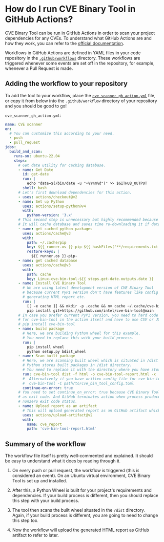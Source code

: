 # How do I run CVE Binary Tool in GitHub Actions?

CVE Binary Tool can be run in GitHub Actions in order to scan your project dependencies for any CVEs. To understand what GitHub Actions are and how they work, you can refer to the [official documentation](https://docs.github.com/en/actions/learn-github-actions/understanding-github-actions).

Workflows in GitHub Actions are defined in YAML files in your code repository in the [`.github/workflows`](https://github.com/intel/cve-bin-tool/tree/main/.github/workflows) directory. These workflows are triggered whenever some events are set off in the repository, for example, whenever a Pull Request is made.

## Adding the workflow to your repository

To add the tool to your workflow, place the [`cve_scanner_gh_action.yml`](https://github.com/intel/cve-bin-tool/blob/main/doc/how_to_guides/cve_scanner_gh_action.yml) file, or copy it from below into the `.github/workflow` directory of your repository and you should be good to go!

`cve_scanner_gh_action.yml`:

```yml
name: CVE scanner
on:
  # You can customize this according to your need.
  - push
  - pull_request
jobs:
  build_and_scan:
    runs-on: ubuntu-22.04
    steps:
      # Get date utility for caching database.
      - name: Get Date
        id: get-date
        run: |
          echo "date=$(/bin/date -u "+%Y%m%d")" >> $GITHUB_OUTPUT
        shell: bash
      # Let's first download dependencies for this action.
      - uses: actions/checkout@v2
      - name: Set up Python
        uses: actions/setup-python@v4
        with:
          python-version: '3.x'
      # This second step is unnecessary but highly recommended because
      # It will cache database and saves time re-downloading it if database isn't stale.
      - name: get cached python packages
        uses: actions/cache@v3
        with:
          path: ~/.cache/pip
          key: ${{ runner.os }}-pip-${{ hashFiles('**/requirements.txt') }}
          restore-keys: |
            ${{ runner.os }}-pip-
      - name: get cached database
        uses: actions/cache@v3
        with:
          path: cache
          key: Linux-cve-bin-tool-${{ steps.get-date.outputs.date }}
      - name: Install CVE Binary Tool
        # We are using latest development version of CVE Binary Tool
        # because current PyPI version don't have features like config file support,
        # generating HTML report etc.
        run: |
          [[ -e cache ]] && mkdir -p .cache && mv cache ~/.cache/cve-bin-tool
          pip install git+https://github.com/intel/cve-bin-tool@main
      # In case you prefer current PyPI version, you need to hard code CLI options
      # for cve-bin-tool in the action itself and have to use CSV or JSON as output format.
      # pip install cve-bin-tool
      - name: build package
        # Here, we are building Python wheel for this example.
        # You need to replace this with your build process.
        run: |
          pip install wheel
          python setup.py bdist_wheel
      - name: Scan built package
        # Here, we are scanning built wheel which is situated in /dist directory
        # Python stores built packages in /dist directory.
        # You need to replace it with the directory where you have stored built package
        run: cve-bin-tool dist -f html -o cve-bin-tool-report.html -x
        #  Alternatively if you have written config file for cve-bin-tool you can use following command
        #  cve-bin-tool -C path/to/cve_bin_tool_config.toml
        continue-on-error: true
      # You need to set continue_on_error: true because CVE Binary Tool sets number of cves
      # as exit code. And GitHub terminates action when process produces
      # nonzero exit code status.
      - name: Upload report as an artifact
        # This will upload generated report as an GitHub artifact which you can download later.
        uses: actions/upload-artifact@v2
        with:
          name: cve_report
          path: 'cve-bin-tool-report.html'
```

## Summary of the workflow

The workflow file itself is pretty well-commented and explained. It should be easy to understand what it does by reading through it.

1. On every push or pull request, the workflow is triggered (this is considered an event). On an Ubuntu virtual environment, CVE Binary Tool is set up and installed.

2. After this, a Python Wheel is built for your project's requirements and dependencies. If your build process is different, then you should replace this step with your build process.

3. The tool then scans the built wheel situated in the `/dist` directory. Again, if your build process is different, you are going to need to change this step too.

4. Now the workflow will upload the generated HTML report as GitHub artifact to refer to later.
